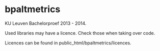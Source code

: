 bpaltmetrics
============

KU Leuven Bachelorproef 2013 - 2014.

Used libraries may have a licence. Check those when taking over code.

Licences can be found in public_html/bpaltmetrics/licences.
